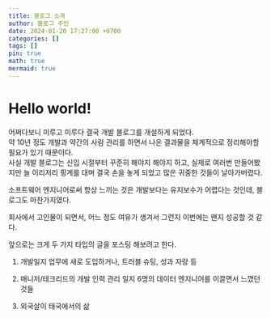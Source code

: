 ```yaml
---
title: 블로그 소개
author: 블로그 주인
date: 2024-01-20 17:27:00 +0700
categories: []
tags: []
pin: true
math: true
mermaid: true
---
```

# Hello world!
어쩌다보니 미루고 미루다 결국 개발 블로그를 개설하게 되었다.  
약 10년 정도 개발과 약간의 사람 관리를 하면서 나온 결과물을 체계적으로 정리해야할 필요가 있기 때문이다.  
사실 개발 블로그는 신입 시절부터 꾸준히 해야지 해야지 하고, 실제로 여러번 만들어봤지만 늘 이리저리 핑계를 대며 결국 손을 놓게 되었고 많은 귀중한 것들이 날아가버렸다.  

소프트웨어 엔지니어로써 항상 느끼는 것은 개발보다는 유지보수가 어렵다는 것인데, 블로그도 마찬가지였다.  

회사에서 고인물이 되면서, 어느 정도 여유가 생겨서 그런지 이번에는 왠지 성공할 것 같다.  

앞으로는 크게 두 가지 타입의 글을 포스팅 해보려고 한다.

1. 개발일지
업무에 새로 도입하거나, 트러블 슈팅, 성과 자랑 등

2. 매니저/테크리드의 개발 인력 관리 일지
6명의 데이터 엔지니어를 이끌면서 느꼈던 것들

3. 외국살이
태국에서의 삶